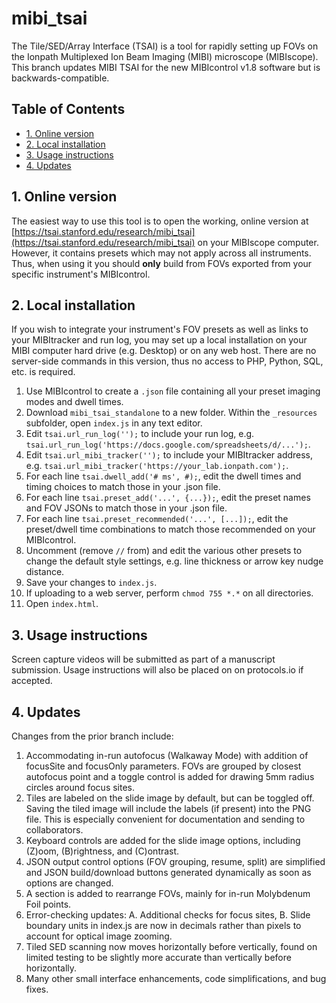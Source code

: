 # mibi_tsai
The Tile/SED/Array Interface (TSAI) is a tool for rapidly setting up FOVs on the Ionpath Multiplexed Ion Beam Imaging (MIBI) microscope (MIBIscope). This branch updates MIBI TSAI for the new MIBIcontrol v1.8 software but is backwards-compatible.

## Table of Contents
- [1. Online version](#1-online-version)
- [2. Local installation](#2-local-installation)
- [3. Usage instructions](#3-usage-instructions)
- [4. Updates](#4-updates)

## 1. Online version
The easiest way to use this tool is to open the working, online version at [https://tsai.stanford.edu/research/mibi_tsai](https://tsai.stanford.edu/research/mibi_tsai) on your MIBIscope computer. However, it contains presets which may not apply across all instruments. Thus, when using it you should **only** build from FOVs exported from your specific instrument's MIBIcontrol.

## 2. Local installation
If you wish to integrate your instrument's FOV presets as well as links to your MIBItracker and run log, you may set up a local installation on your MIBI computer hard drive (e.g. Desktop) or on any web host. There are no server-side commands in this version, thus no access to PHP, Python, SQL, etc. is required.

1. Use MIBIcontrol to create a `.json` file containing all your preset imaging modes and dwell times.
2. Download `mibi_tsai_standalone` to a new folder. Within the `_resources` subfolder, open `index.js` in any text editor.
3. Edit `tsai.url_run_log('');` to include your run log, e.g. `tsai.url_run_log('https://docs.google.com/spreadsheets/d/...');`.
4. Edit `tsai.url_mibi_tracker('');` to include your MIBItracker address, e.g. `tsai.url_mibi_tracker('https://your_lab.ionpath.com');`.
5. For each line `tsai.dwell_add('# ms', #);`, edit the dwell times and timing choices to match those in your .json file.
6. For each line `tsai.preset_add('...', {...});`, edit the preset names and FOV JSONs to match those in your .json file.
7. For each line `tsai.preset_recommended('...', [...]);`, edit the preset/dwell time combinations to match those recommended on your MIBIcontrol.
8. Uncomment (remove `//` from) and edit the various other presets to change the default style settings, e.g. line thickness or arrow key nudge distance.
9. Save your changes to `index.js`.
10. If uploading to a web server, perform `chmod 755 *.*` on all directories.
11. Open `index.html`.

## 3. Usage instructions
Screen capture videos will be submitted as part of a manuscript submission. Usage instructions will also be placed on on protocols.io if accepted.

## 4. Updates
Changes from the prior branch include:
1. Accommodating in-run autofocus (Walkaway Mode) with addition of focusSite and focusOnly parameters. FOVs are grouped by closest autofocus point and a toggle control is added for drawing 5mm radius circles around focus sites.
2. Tiles are labeled on the slide image by default, but can be toggled off. Saving the tiled image will include the labels (if present) into the PNG file. This is especially convenient for documentation and sending to collaborators.
3. Keyboard controls are added for the slide image options, including (Z)oom, (B)rightness, and (C)ontrast.
4. JSON output control options (FOV grouping, resume, split) are simplified and JSON build/download buttons generated dynamically as soon as options are changed.
5. A section is added to rearrange FOVs, mainly for in-run Molybdenum Foil points.
6. Error-checking updates: A. Additional checks for focus sites, B. Slide boundary units in index.js are now in decimals rather than pixels to account for optical image zooming.
7. Tiled SED scanning now moves horizontally before vertically, found on limited testing to be slightly more accurate than vertically before horizontally.
8. Many other small interface enhancements, code simplifications, and bug fixes.
